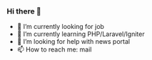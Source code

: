 ### Hi there 👋

- 🔭 I’m currently looking for job  
- 🌱 I’m currently learning PHP/Laravel/Igniter
- 🤔 I’m looking for help with news portal 
- 📫 How to reach me: mail

<!--
**diegodario88/diegodario88** is a ✨ _special_ ✨ repository because its `README.md` (this file) appears on your GitHub profile.

Here are some ideas to get you started:

- 🔭 I’m currently working on ...
- 🌱 I’m currently learning ...
- 👯 I’m looking to collaborate on ...
- 🤔 I’m looking for help with ...
- 💬 Ask me about ...
- 📫 How to reach me: ...
- 😄 Pronouns: ...
- ⚡ Fun fact: ...
-->
